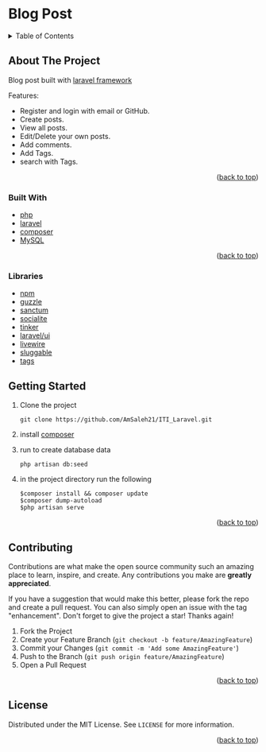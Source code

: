# Blog Post

<!-- TABLE OF CONTENTS -->
<details>
  <summary>Table of Contents</summary>
  <ol>
    <li>
      <a href="#about-the-project">About The Project</a>
      <ul>
        <li><a href="#built-with">Built With</a></li>
        <li><a href="#Libraries">Libraries</a> </li>
      </ul>
    </li>
    <li><a href="#getting-started">Getting Started</a></li>
    <li><a href="#Contributing">Contributing</a></li>
    <li><a href="#license">License</a></li>
  </ol>
</details>

## About The Project

Blog post built with [laravel framework](https://laravel.com)

Features:
- Register and login with email or GitHub.
- Create posts.
- View all posts.
- Edit/Delete your own posts.
- Add comments.
- Add Tags.
- search with Tags.


<p align="right">(<a href="#top">back to top</a>)</p>

### Built With

* [php](https://php.net)
* [laravel](https://laravel.com)
* [composer](https://www.oracle.com/java/technologies/javase/javafx-overview.html)
* [MySQL](https://dev.mysql.com/)

<p align="right">(<a href="#top">back to top</a>)</p>

### Libraries

* [npm](https://npmjs.com)
* [guzzle](https://docs.guzzlephp.org/)
* [sanctum](https://github.com/laravel/sanctum)
* [socialite](https://github.com/laravel/socialite)
* [tinker](https://github.com/laravel/tinker)
* [laravel/ui](https://github.com/laravel/ui)
* [livewire](https://laravel-livewire.com/)
* [sluggable](https://github.com/spatie/laravel-sluggable)
* [tags](https://github.com/spatie/laravel-tags)

<!-- GETTING STARTED -->
## Getting Started

1) Clone the project

   ``` git clone https://github.com/AmSaleh21/ITI_Laravel.git ```
2) install [composer](https://getcomposer.org/)
3) run to create database data
    ```
    php artisan db:seed
    ```
   
4) in the project directory run the following
    ```
    $composer install && composer update
    $composer dump-autoload
    $php artisan serve
    ```
<p align="right">(<a href="#top">back to top</a>)</p>


## Contributing

Contributions are what make the open source community such an amazing place to learn, inspire, and create. Any contributions you make are **greatly appreciated**.

If you have a suggestion that would make this better, please fork the repo and create a pull request. You can also simply open an issue with the tag "enhancement".
Don't forget to give the project a star! Thanks again!

1. Fork the Project
2. Create your Feature Branch (`git checkout -b feature/AmazingFeature`)
3. Commit your Changes (`git commit -m 'Add some AmazingFeature'`)
4. Push to the Branch (`git push origin feature/AmazingFeature`)
5. Open a Pull Request

<p align="right">(<a href="#top">back to top</a>)</p>

<!-- LICENSE -->
## License

Distributed under the MIT License. See `LICENSE` for more information.

<p align="right">(<a href="#top">back to top</a>)</p>
